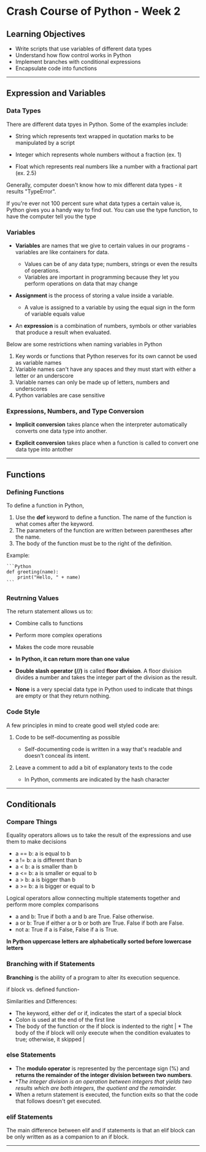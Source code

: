 # Crash Course of Python - Week 2

## Learning Objectives

* Write scripts that use variables of different data types
* Understand how flow control works in Python
* Implement branches with conditional expressions
* Encapsulate code into functions

---

## Expression and Variables

### Data Types

There are different data tpyes in Python. Some of the examples include:

* String which represents text wrapped in quotation marks to be manipulated by a script

* Integer which represents whole numbers without a fraction (ex. 1)

* Float which represents real numbers like a number with a fractional part (ex. 2.5)

Generally, computer doesn't know how to mix different data types - it results "TypeError".

If you're ever not 100 percent sure what data types a certain value is, Python gives you a handy way to find out. You can use the type function, to have the computer tell you the type

### Variables

* **Variables** are names that we give to certain values in our programs - variables are like containers for data.
    * Values can be of any data type; numbers, strings or even the results of operations.
    * Variables are important in programming because they let you perform operations on data that may change

* **Assignment** is the process of storing a value inside a variable.
    * A value is assigned to a variable by using the equal sign in the form of variable equals value

* An **expression** is a combination of numbers, symbols or other variables that produce a result when evaluated.

Below are some restrictions when naming variables in Python

1. Key words or functions that Python reserves for its own cannot be used as variable names
2. Variable names can't have any spaces and they must start with either a letter or an underscore
3. Variable names can only be made up of letters, numbers and underscores
4. Python variables are case sensitive

### Expressions, Numbers, and Type Conversion

* **Implicit conversion** takes plance when the interpreter automatically converts one data type into another.

* **Explicit conversion** takes place when a function is called to convert one data type into antother

---

## Functions

### Defining Functions

To define a function in Python,
1. Use the **def** keyword to define a function. The name of the function is what comes after the keyword. 
2. The parameters of the function are written between parentheses after the name.
3. The body of the function must be to the right of the definition.

Example:

    ```Python
    def greeting(name):
        print("Hello, " + name)
    ```

### Reutrning Values

The return statement allows us to:

* Combine calls to functions
* Perform more complex operations
* Makes the code more reusable
* **In Python, it can return more than one value**
 
* **Double slash operator (//)** is called **floor division**. A floor division divides a number and takes the integer part of the division as the result.

* **None** is a very special data type in Python used to indicate that things are empty or that they return nothing.

### Code Style

A few principles in mind to create good well styled code are:

1. Code to be self-documenting as possible
    * Self-documenting code is written in a way that's readable and doesn't conceal its intent. 
    
2. Leave a comment to add a bit of explanatory texts to the code
    * In Python, comments are indicated by the hash character

---

## Conditionals

### Compare Things

Equality operators allows us to take the result of the expressions and use them to make decisions

* a == b: a is equal to b
* a != b: a is different than b
* a < b: a is smaller than b
* a <= b: a is smaller or equal to b
* a > b: a is bigger than b
* a >= b: a is bigger or equal to b

Logical operators allow connecting multiple statements together and perform more complex comparisons

* a and b: True if both a and b are True. False otherwise.
* a or b: True if either a or b or both are True. False if both are False.
* not a: True if a is False, False if a is True.

**In Python uppercase letters are alphabetically sorted before lowercase letters**

### Branching with if Statements

**Branching** is the ability of a program to alter its execution sequence.

if block vs. defined function-

Similarities and Differences:

* The keyword, either def or if, indicates the start of a special block
* Colon is used at the end of the first line
* The body of the function or the if block is indented to the right | * The body of the if block will only execute when the condition evaluates to true; otherwise, it skipped |

### else Statements

* The **modulo operator** is represented by the percentage sign (%) and __returns the remainder of the integer division between two numbers__. 
* **The integer division is an operation between integers that yields two results which are both integers, the quotient and the remainder.*
* When a return statement is executed, the function exits so that the code that follows doesn't get executed.

### elif Statements

The main difference between elif and if statements is that an elif block can be only written as as a companion to an if block.

---
